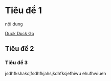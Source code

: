 # Tiêu đề 1

nội dung

[Duck Duck Go](https://duckduckgo.com)

## Tiêu đề 2

### Tiêu đề 3

jsdhfkshakdjfsdhfkjahsjkdhfksjefhiwu ehufhwiueh
